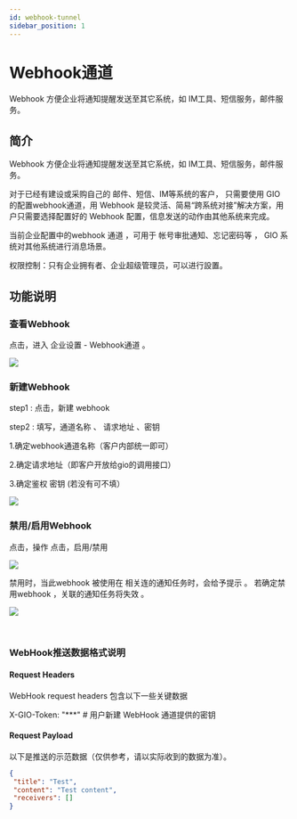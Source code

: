 ```yaml
---
id: webhook-tunnel
sidebar_position: 1
---
```


# Webhook通道

Webhook 方便企业将通知提醒发送至其它系统，如 IM工具、短信服务，邮件服务。


## 简介[](#jian-jie)

Webhook 方便企业将通知提醒发送至其它系统，如 IM工具、短信服务，邮件服务。

对于已经有建设或采购自己的 邮件、短信、IM等系统的客户， 只需要使用 GIO 的配置webhook通道，用 Webhook 是较灵活、简易“跨系统对接”解决方案，用户只需要选择配置好的 Webhook 配置，信息发送的动作由其他系统来完成。

当前企业配置中的webhook 通道 ，可用于 帐号审批通知、忘记密码等 ， GIO 系统对其他系统进行消息场景。

权限控制：只有企业拥有者、企业超级管理员，可以进行設置。


## 功能说明[](#gong-neng-shuo-ming)

### 查看Webhook[](#cha-kan-webhook)

点击，进入 企业设置 - Webhook通道 。

![](https://gblobscdn.gitbook.com/assets%2F-M2qbZInaXgdm8kkNosp%2F-MkHC9wqJ-tGbBb7Luvn%2F-MkHCFND6d_ZDRDSfxpN%2Fimage.png?alt=media&token=58bcfc31-f934-4575-9d48-8174066642d6)


### 新建Webhook[](#xin-jian-webhook)

step1 : 点击，新建 webhook

step2 : 填写，通道名称 、 请求地址 、密钥

1.确定webhook通道名称（客户内部统一即可）

2.确定请求地址（即客户开放给gio的调用接口）

3.确定鉴权 密钥 (若没有可不填）

![](https://gblobscdn.gitbook.com/assets%2F-M2qbZInaXgdm8kkNosp%2F-MkHC9wqJ-tGbBb7Luvn%2F-MkHCJe25XUf919XnT3_%2Fimage.png?alt=media&token=38cfbcb3-86e9-4caf-b117-8a3b9c22f24c)


### 禁用/启用Webhook[](#jin-yong-qi-yong-webhook)

点击，操作 点击，启用/禁用

![](https://gblobscdn.gitbook.com/assets%2F-M2qbZInaXgdm8kkNosp%2F-MkHC9wqJ-tGbBb7Luvn%2F-MkHCO7wrgp-pB-iuMOa%2Fimage.png?alt=media&token=e79f91ea-e50a-47d1-be60-3ba70ab299f7)

禁用时，当此webhook 被使用在 相关连的通知任务时，会给予提示 。 若确定禁用webhook ，关联的通知任务将失效 。

![](https://gblobscdn.gitbook.com/assets%2F-M2qbZInaXgdm8kkNosp%2F-MkHC9wqJ-tGbBb7Luvn%2F-MkHCSzmXp3HtdCDVmFj%2Fimage.png?alt=media&token=36ed4172-d6ab-4ec0-84df-9e67b56319e1)

​
### WebHook推送数据格式说明[](#webhook-tui-song-shu-ju-ge-shi-shuo-ming)

#### Request Headers[](#request-headers)

WebHook request headers 包含以下一些关键数据

X-GIO-Token: "***" # 用户新建 WebHook 通道提供的密钥

#### Request Payload[](#request-payload)

以下是推送的示范数据（仅供参考，请以实际收到的数据为准）。

```json
{
 "title": "Test",
 "content": "Test content",
 "receivers": [] 
}
```
